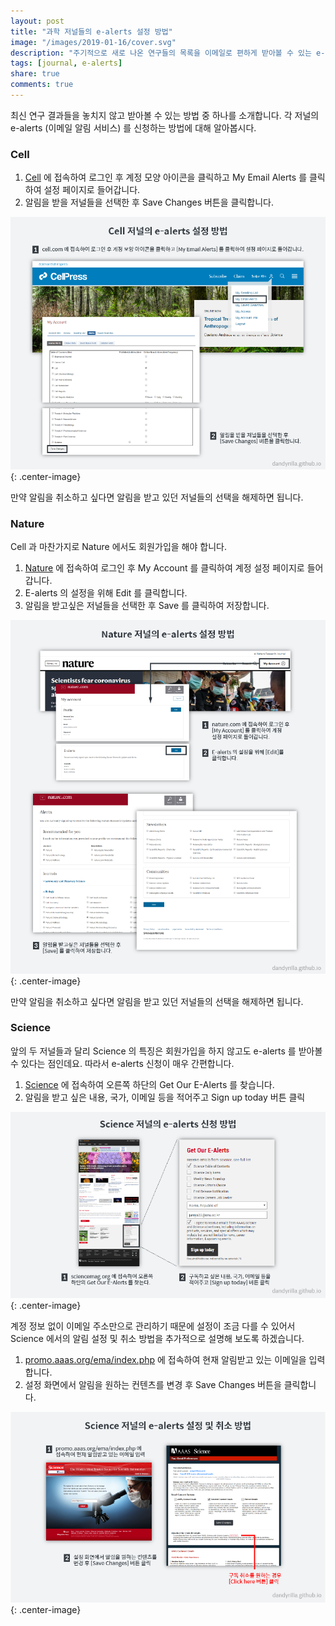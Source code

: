 ```yaml
---
layout: post
title: "과학 저널들의 e-alerts 설정 방법"
image: "/images/2019-01-16/cover.svg"
description: "주기적으로 새로 나온 연구들의 목록을 이메일로 편하게 받아볼 수 있는 e-alerts 설정 방법을 알아봅니다."
tags: [journal, e-alerts]
share: true
comments: true
---
```


최신 연구 결과들을 놓치지 않고 받아볼 수 있는 방법 중 하나를 소개합니다.
각 저널의 e-alerts (이메일 알림 서비스) 를 신청하는 방법에 대해 알아봅시다.

### Cell

1. [Cell](https://www.cell.com/) 에 접속하여 로그인 후 계정 모양 아이콘을 클릭하고 My Email Alerts 를 클릭하여 설정 페이지로 들어갑니다.
2. 알림을 받을 저널들을 선택한 후 Save Changes 버튼을 클릭합니다.

![image](/images/2019-01-16/cell.png "Cell, Subscribe"){: .center-image}

만약 알림을 취소하고 싶다면 알림을 받고 있던 저널들의 선택을 해제하면 됩니다.


### Nature

Cell 과 마찬가지로 Nature 에서도 회원가입을 해야 합니다.

1. [Nature](https://www.nature.com/) 에 접속하여 로그인 후 My Account 를 클릭하여 계정 설정 페이지로 들어갑니다.
2. E-alerts 의 설정을 위해 Edit 를 클릭합니다.
3. 알림을 받고싶은 저널들을 선택한 후 Save 를 클릭하여 저장합니다.

![image](/images/2019-01-16/nature.png "Nature, Subscribe"){: .center-image}

만약 알림을 취소하고 싶다면 알림을 받고 있던 저널들의 선택을 해제하면 됩니다.


### Science

앞의 두 저널들과 달리 Science 의 특징은 회원가입을 하지 않고도 e-alerts 를 받아볼 수 있다는 점인데요.
따라서 e-alerts 신청이 매우 간편합니다.

1. [Science](https://www.sciencemag.org/) 에 접속하여 오른쪽 하단의 Get Our E-Alerts 를 찾습니다.
2. 알림을 받고 싶은 내용, 국가, 이메일 등을 적어주고 Sign up today 버튼 클릭

![image](/images/2019-01-16/science1.png "Science, Subscribe"){: .center-image}

계정 정보 없이 이메일 주소만으로 관리하기 때문에 설정이 조금 다를 수 있어서
Science 에서의 알림 설정 및 취소 방법을 추가적으로 설명해 보도록 하겠습니다.

1. [promo.aaas.org/ema/index.php](http://promo.aaas.org/ema/index.php) 에 접속하여 현재 알림받고 있는 이메일을 입력합니다.
2. 설정 화면에서 알림을 원하는 컨텐츠를 변경 후 Save Changes 버튼을 클릭합니다.

![image](/images/2019-01-16/science2.png "Science, Settings and Unsubscribe"){: .center-image}


